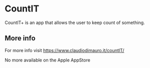 # CountIT
CountIT+ is an app that allows the user to keep count of something.

## More info 
For more info visit https://www.claudiodimauro.it/countIT/

No more available on the Apple AppStore

